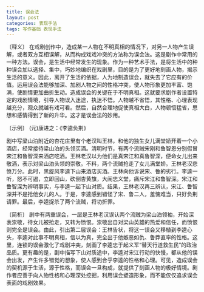 ```yaml
---
title: 误会法
layout: post
categories: 表现手法
tags: 写作基础 表现手法
---
```


〔释义〕 在戏剧创作中，造成某一人物在不明真相的情况下，对另一人物产生误解，或者双方互相误解，从而构成戏戏冲突的方法称为误会法。这是剧作中常用的一种方法。误会，是生活中经常发生的现象。作为一种艺术手法，是将生活中的种种误会加以选择、集中，巧妙地编织在戏剧里，目的是为了更好地刻画人物，揭示生活的意义。因此，离开了生活的依据，人为地制造误会，就失去了它应有的价值。运用误会法能够加深、加剧人物之间的性格冲突，使人物形象更加丰富、饱满，使剧情更加曲折生动。造成误会的关键在于不明真相。这就要求剧作者设置特定的戏剧情境，引导人物误入迷途，执迷不悟。人物越不省悟，其性格、心理表现越充分，观众就越有戏可看。然后，自然合理地促使真相大白，人物顿悟猛省，思想和感情得到了新的升华。这才是误会法的妙用。

〔示例〕 (元)康进之：《李逵负荆》

剧中写梁山泊附近的杏花庄里有个老汉叫王林，和他的独生女儿满堂娇开着一个小酒店，经常接待梁山泊的头领买酒。清明时节，有两个流贼宋刚和鲁智恩分别假冒宋江和鲁智深来酒店吃酒。王林老汉以为他们是真宋江和真鲁智深，便命女儿出来敬酒，表示对梁山泊头领的崇敬。不料，两个流贼抢走了女儿满堂娇。王林老汉悲愤万分。此时，黑旋风李逵下山来酒店买酒。王林向他诉说宋、鲁的劣行。李逵一听，怒不可遏，立即回山，砍倒杏黄旗，大闹忠义堂，痛斥宋江和鲁智深。宋江和鲁智深为辨明事实，与李逵一起下山对质。结果，王林老汉再三辨认，宋江、鲁智深并不是抢他女儿的人。于是，李逵感到错怪了宋、鲁二人，羞愧难当，只好负荆请罪。最后，李逵捉杀了两个流贼，将功折罪。

〔简析〕 剧中有两重误会，一层是王林老汉误认两个流贼为梁山泊领袖，开始深表崇敬，待女儿被抢走，又转为愤恨。崇敬出自对梁山英雄的热爱和信任，而愤恨则完全是误会。由此，引出第二层误会：王林告状，将这一误会又移植到李逵心头，李逵对此事不明真相，信以为真，完全出于他嫉恶如仇、鲁莽直率的性格。这里，连锁的误会激化了戏剧冲突，刻画了李逵忠于起义军“替天行道救生民”的政治品质。更有趣的是，剧中描写下山对质途中，李逵对宋江行动的快慢，都从他的误会出发，产生许多错觉的想象，使人感到合乎李逵的性格和心理。可见，造成误会的契机源于生活，源于性格，而误会一旦构成，就提供了刻画人物的极好情境。剧作者应善于向人物性格和心理深处挖掘，利用误会塑造形象，而不能仅仅追求误会表面的戏剧效果。 